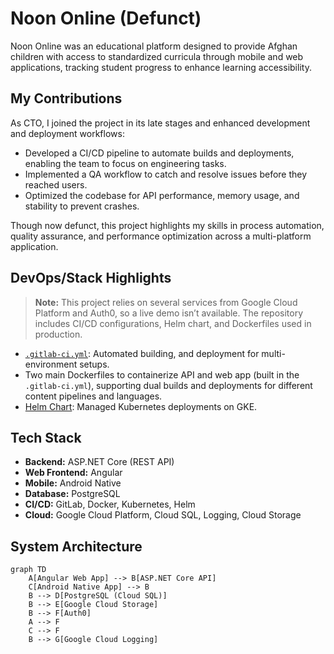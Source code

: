 # Noon Online (Defunct)

Noon Online was an educational platform designed to provide Afghan children with access to standardized curricula through mobile and web applications, tracking student progress to enhance learning accessibility.

## My Contributions

As CTO, I joined the project in its late stages and enhanced development and deployment workflows:

- Developed a CI/CD pipeline to automate builds and deployments, enabling the team to focus on engineering tasks.
- Implemented a QA workflow to catch and resolve issues before they reached users.
- Optimized the codebase for API performance, memory usage, and stability to prevent crashes.

Though now defunct, this project highlights my skills in process automation, quality assurance, and performance optimization across a multi-platform application.

## DevOps/Stack Highlights

> **Note:** This project relies on several services from Google Cloud Platform and Auth0, so a live demo isn’t available. The repository includes CI/CD configurations, Helm chart, and Dockerfiles used in production.

- [`.gitlab-ci.yml`](./.gitlab-ci.yml): Automated building, and deployment for multi-environment setups.
- Two main Dockerfiles to containerize API and web app (built in the `.gitlab-ci.yml`), supporting dual builds and deployments for different content pipelines and languages.
- [Helm Chart](./chart/Chart.yaml): Managed Kubernetes deployments on GKE.

## Tech Stack

- **Backend:** ASP.NET Core (REST API)
- **Web Frontend:** Angular
- **Mobile:** Android Native
- **Database:** PostgreSQL
- **CI/CD:** GitLab, Docker, Kubernetes, Helm
- **Cloud:** Google Cloud Platform, Cloud SQL, Logging, Cloud Storage

## System Architecture

```mermaid
graph TD
    A[Angular Web App] --> B[ASP.NET Core API]
    C[Android Native App] --> B
    B --> D[PostgreSQL (Cloud SQL)]
    B --> E[Google Cloud Storage]
    B --> F[Auth0]
    A --> F
    C --> F
    B --> G[Google Cloud Logging]
```

<!-- ## How to run the application in a Windows 10 or Ubuntu 18.04.04 LTS.

### Run angular applications

#### To a Run application on Windows

First, we required to install Nodejs which you can get from [here](https://nodejs.org/en/download/)

After installing node js we have to install angular with the command

```bash
npm install -g @angular/cli
```

After installing angular we have to go to the appropriate repo in order to run applications.

To run we need 2 commands :

```bash
npm install
ng serve -o (To run the application in a local environment)
ng build --prod (To make a build of the repo to deploy it on the server which process create build in dist folder)
```

#### To a Run application on Ubuntu

First, install Nodejs from below commands

```bash
sudo apt-get update
sudo apt-get install nodejs
sudo apt-get install npm
```

After the above command executed successfully now, it turns to install angular environment and you can install it following below commands :

```bash
npm install -g @angular/cli
```

After installing angular we have to go to the appropriate repo in order to run applications.

To run we need 2 commands:

```bash
npm install
ng serve -o (To run the application in a local environment)
ng build --prod (To make a build of the repo to deploy it on the server which process create build in dist folder)
```

### Run .Net core application

#### Run .Net core in Windows

Make sure that you've installed Visual Studio 2017 or above

Download and install .net core latest SDK from [here](https://dotnet.microsoft.com/download)

Download and install .net core runtime from [here](https://dotnet.microsoft.com/download)

After successful installation open project in visual studio

Right-click On Training24Admin > Build

Now after a successful build, you can run the project by click F5 or option provided in the toolbar

To publish code you can right-click on Traning24Admin > Publish, incase you need to deploy your application on the server

#### Run .Net core in Ubuntu

The first thing to do is to install the necessary repository. To do this, open a terminal window and issue the following commands:

```bash
wget -q https://packages.microsoft.com/config/ubuntu/18.04/packages-microsoft-prod.deb
sudo dpkg -i packages-microsoft-prod.deb
```

Once the repository has been added, there's a single dependency that must be installed. Do this with the following commands:

```bash
sudo add-apt-repository universe
sudo apt-get install apt-transport-https
```

Finally, install DotNet Core with these commands:

```bash
sudo apt-get update
sudo apt-get install dotnet-sdk-2.1 <replace with the latest version want to use>
```

Build all class libraries from the solution

```bash
dotnet build
```

Locate to the main folder and run application

```bash
dotnet run
```

To publish code in release mode using below command:

```bash
dotnet publish -c Release
```

### To run hosted applications (web apps) via docker image

[Here](https://www.whitehorses.nl/blog/running-angular-application-docker-dummies) you got the best explanation for running angular web app via docker image for angular apps.

[Here](https://docs.microsoft.com/en-us/dotnet/core/docker/build-container)
you got the explanation and tutorial to run .net core app via docker image.

### The full list of prerequisite infrastructure for the application and critical configuration guidelines for them.

#### For angular web apps

There’s no prerequisite infrastructure for the application

#### For .Net Core app

There’s no prerequisite infrastructure for the application

### The full list of system environment variables required to run the application in its target environment

| Enviroment Variable name     | Porpose                                                                                                     | Example Values                                                                                                                               |
| ---------------------------- | ----------------------------------------------------------------------------------------------------------- | -------------------------------------------------------------------------------------------------------------------------------------------- |
| `ASPNETCORE_ENVIRONMENT`     | this one is for hosting environment like development or production                                          | ex `Staging` or `Production`                                                                                                                 |
| `ASPNET_DB_CONNECTIONSTRING` | database connection string                                                                                  | ex `server=ServerDetails;user id=UserName;database=NameOfDB;SslMode=none;Convert Zero Datetime=true;Allow User Variables=true;CharSet=utf8;` |
| `MANAGEMENTURL_ENVIRONMENT`  | this one is for Auth0 management environment                                                                | ex `https://yourdomain.auth0.com/oauth/token`                                                                                                |
| `CLIENT_ID_ENVIRONMENT`      | this one is for Auth0 client id                                                                             | ex`Provide your auth0 client id`                                                                                                             |
| `CLIENT_SECRET_ENVIRONMENT`  | this one is for client secret                                                                               | ex `Provide your auth0 client secret key`                                                                                                    |
| `AUDIENCE_ENVIRONMENT`       | this one for Auth0 audience environment                                                                     | ex `https://yourdomain.auth0.com/api/v2/`                                                                                                    |
| `DOMAINNAME_ENVIRONMENT`     | this one is for domain name with Auth0                                                                      | ex `yourdomain.auth0.com`                                                                                                                    |
| `PRIMARY_DOMAIN`             | domain provider of email server                                                                             | ex `smtp.gmail.com`                                                                                                                          |
| `PRIMARY_PORT`               | email provider port                                                                                         | ex `587`                                                                                                                                     |
| `USERNAME_EMAIL`             | your support email account                                                                                  | ex `yourmail@mail.com`                                                                                                                       |
| `USERNAME_PASSWORD`          | support email account password                                                                              | ex `test@test`                                                                                                                               |
| `LANGUAGE`                   | use fa for dari and pa for pashto if null then it consider as English                                       | ex `fa`                                                                                                                                      |
| `URLS`                       | use for listing application on port that we specified you need to mention both http and https url           | ex `http://*:80;https://*:443`                                                                                                               |
| `CLIENT_ID`                  | this one is for angular app, optional because it's already set in above named with `CLIENT_ID_ENVIRONMENT`  | ex`Provide your auth0 client id`                                                                                                             |
| `AUTH_DOMAIN`                | this one is for angular app, optional because it's already set in above named with `DOMAINNAME_ENVIRONMENT` | ex `yourdomain.auth0.com`                                                                                                                    |
| `AUDIENCE`                   | this one is for angular app, optional because it's already set in above named with `AUDIENCE_ENVIRONMENT`   | ex `https://yourdomain.auth0.com/api/v2/`                                                                                                    |

### The full list of system environment variables required to successfully perform the CI/CD process for the application.

| Enviroment Variable name     | Porpose                                                                                                     | Example Values                                                                                                                               |
| ---------------------------- | ----------------------------------------------------------------------------------------------------------- | -------------------------------------------------------------------------------------------------------------------------------------------- |
| `ASPNETCORE_ENVIRONMENT`     | this one is for hosting environment like development or production                                          | ex `Staging` or `Production`                                                                                                                 |
| `ASPNET_DB_CONNECTIONSTRING` | database connection string                                                                                  | ex `server=ServerDetails;user id=UserName;database=NameOfDB;SslMode=none;Convert Zero Datetime=true;Allow User Variables=true;CharSet=utf8;` |
| `MANAGEMENTURL_ENVIRONMENT`  | this one is for Auth0 management environment                                                                | ex `https://yourdomain.auth0.com/oauth/token`                                                                                                |
| `CLIENT_ID_ENVIRONMENT`      | this one is for Auth0 client id                                                                             | ex`Provide your auth0 client id`                                                                                                             |
| `CLIENT_SECRET_ENVIRONMENT`  | this one is for client secret                                                                               | ex `Provide your auth0 client secret key`                                                                                                    |
| `AUDIENCE_ENVIRONMENT`       | this one for Auth0 audience environment                                                                     | ex `https://yourdomain.auth0.com/api/v2/`                                                                                                    |
| `DOMAINNAME_ENVIRONMENT`     | this one is for domain name with Auth0                                                                      | ex `yourdomain.auth0.com`                                                                                                                    |
| `PRIMARY_DOMAIN`             | domain provider of email server                                                                             | ex `smtp.gmail.com`                                                                                                                          |
| `PRIMARY_PORT`               | email provider port                                                                                         | ex `587`                                                                                                                                     |
| `USERNAME_EMAIL`             | your support email account                                                                                  | ex `yourmail@mail.com`                                                                                                                       |
| `USERNAME_PASSWORD`          | support email account password                                                                              | ex `test@test`                                                                                                                               |
| `LANGUAGE`                   | use fa for dari and pa for pashto if null then it consider as English                                       | ex `fa`                                                                                                                                      |
| `URLS`                       | use for listing application on port that we specified you need to mention both http and https url           | http://_:80;https://_:443                                                                                                                    |
| `CLIENT_ID`                  | this one is for angular app, optional because it's already set in above named with `CLIENT_ID_ENVIRONMENT`  | ex`Provide your auth0 client id`                                                                                                             |
| `AUTH_DOMAIN`                | this one is for angular app, optional because it's already set in above named with `DOMAINNAME_ENVIRONMENT` | ex `yourdomain.auth0.com`                                                                                                                    |
| `AUDIENCE`                   | this one is for angular app, optional because it's already set in above named with `AUDIENCE_ENVIRONMENT`   | ex `https://yourdomain.auth0.com/api/v2/`                                                                                                    |

### Android application configuration details and documentation

#### Run Build in Terminal

##### How to build app in production

Change Credential in strings.xml file (Replace these values) from below location of repo:

```
app>src>release>res>values>strings.xml
```

Values you need to replace in string.xml file like below :

1. Open string.xml file from location that provided above.
2. Put values in front of Varible name
3. Save file in same location
4. Proceed to build application in production by following below steps

| Variable                        | Purpose                                 | Example values                            |
| ------------------------------- | --------------------------------------- | ----------------------------------------- |
| `com_auth0_client_id `          | provide your auth0 id here              | ex `your auth0 id`                        |
| `com_auth0_domain`              | provide your auth0 domain here          | ex `yourdomain.auth0.com`                 |
| `com_auth0_audience`            | this one for Auth0 audience environment | ex `https://yourdomain.auth0.com/api/v2/` |
| `com_auth0_database_connection` | Use auth0 authencation type             | ex `Username-Password-Authentication`     |
| `com_auth0_scope`               | auth0 authentication scope              | ex `openid offline_access`                |
| `BASE_URL`                      | your api hosting url                    | ex `https://yourdoamin.com/api/v1/`       |
| `YOUR_API_KEY`                  | file encryption library api key         | ex `your api key`                         |

###### Steps needs to follow:

Step 1:

Set the ADB path in the environment variable
Need to set the android SDK path.

```
Ex.= "C:\Users\Lenovo\AppData\Local\Android\sdk\platform-tools"
```

Setup Android Environment Variables refer to this link [here](http://www.automationtestinghub.com/setup-android-environment-variables/)

Step 2:

Open a command prompt and redirect to projects root folder [Enter the command to project folder]

```
Ex. = cd  "C:\Users\Lenovo\Desktop\ noon android application"
```

Step 3:

Type **gradlew assemblerelease** command.

After entering this command wait a few moments then it will display a message BUILD SUCCESSFULLY.

Step 4:

Type **gradlew installrelease** command.

This step is defined to install an APK in a device/emulator which is connected to the system via USB.

**Note: Must be connected to a device with a system via USB.**

##### How to build app in staging

Change Credential in strings.xml file (Replace these values) from below location of repo:

```
app>src>staging>res>values>strings.xml
```

Values you need to replace in string.xml file like below :

1. Open string.xml file from location that provided above.
2. Put values in front of Varible name
3. Save file in same location
4. Proceed to build application in production by following below steps

| Variable                        | Purpose                                 | Example values                            |
| ------------------------------- | --------------------------------------- | ----------------------------------------- |
| `com_auth0_client_id `          | provide your auth0 id here              | ex `your auth0 id`                        |
| `com_auth0_domain`              | provide your auth0 domain here          | ex `yourdomain.auth0.com`                 |
| `com_auth0_audience`            | this one for Auth0 audience environment | ex `https://yourdomain.auth0.com/api/v2/` |
| `com_auth0_database_connection` | Use auth0 authencation type             | ex `Username-Password-Authentication`     |
| `com_auth0_scope`               | auth0 authentication scope              | ex `openid offline_access`                |
| `BASE_URL`                      | your api hosting url                    | ex `https://yourdoamin.com/api/v1/`       |
| `YOUR_API_KEY`                  | file encryption library api key         | ex `your api key`                         |

Step 1:

Set the ADB path in the environment variable
Need to set the android SDK path.

```
Ex. = "C:\Users\Lenovo\AppData\Local\Android\sdk\platform-tools "
```

Step 2:

Open a command prompt and redirect to projects root folder [Enter command project folder]

```
Ex. = cd  "C:\Users\Lenovo\Desktop\ noon android application"
```

Step 3 :

Type **gradlew assemblestaging** command.

After entering this command wait a few moments then it will display a message BUILD SUCCESSFULLY.

Step 4:

Type **gradlew installstaging** command.

This step is defined to install an APK in a device/emulator which is connected to the system via USB.

**Note : Must be connected to a device with a system via USB.**

### Generate Signed APK using Commands

Step 1:

What is keystore ?

As a security measure, Android requires that apps be signed in order to be installed. Signing an app first requires creating keystores. A keystore is a storage mechanism for security certificates. A public key certificate is used to sign an APK before deployment to services like the Google Play Store. Signing the APK in this fashion allows Google to provide a high level of certainty that future updates to your APK of the same app come from you and not some malicious third party.

Type below command in terminal

```bash
jarsigner -keystore YOUR_KEYSTORE_PATH -storepass YOUR_KEYSTORE_PASSWORD app/build/outputs/apk/release/app-release-signed.apk YOUR_KEY_ALIAS
```

`YOUR_KEYSTORE_PATH` - path for keystore file that you created.

`YOUR_KEYSTORE_PASSWORD` - password for keystore file, this will be set during genration of keystore file. after we need to use same password everytime to sign application using keystore.

Step 2:

Zipaligning the apk

What is ziplingn?

zipalign is an archive alignment tool that provides important optimization to Android application (APK) files. The purpose is to ensure that all uncompressed data starts with a particular alignment relative to the start of the file. Specifically, it causes all uncompressed data within the APK, such as images or raw files, to be aligned on 4-byte boundaries. This allows all portions to be accessed directly with mmap() even if they contain binary data with alignment restrictions. The benefit is a reduction in the amount of RAM consumed when running the application.

This tool should always be used to align your APK file before distributing it to end-users. The Android build tools can handle this for you. Android Studio automatically aligns your APK.

Type below command in terminal :

```bash
your_android-sdk_path/android-sdk/build-tools/your_build_tools_version/zipalign -v 4 app/build/outputs/apk/release/app-release-signed.apk release.apk
```

**Note : Please refer below links in case of genration of keystore and setup too:**

https://stackoverflow.com/questions/50705658/how-to-sign-an-apk-through-command-line

https://developer.android.com/studio/build/building-cmdline#sign_cmdline

### For replace SSL certs in application

The SSL Certificate require to verify BASE_URL for api endpoints.

You can use SSL certificate that is used in your api server, download .crt file from your certificate provider and put in application with below location to inject and use verify api endpoints.

From below location, you can change SSL certs, please make sure while replacing keep naming convention same to avoid error and build fails :

```
AndroidApp>app>src>main>res>raw>noonssl.crt
```

### For google-services.json file in the application

goole-services.json file used for pushnotification and google service like firebase. interage in application.

google-services.json file contains all require information about project and credentails information in it that is used in application while using any of google service.

From below step you can find and download google-service.json file :

1. Signin in to [Firebase](https://console.firebase.google.com/u/0/)
2. Click on project if already exist
3. Click Setting Icon, then select Project settings.
4. In the Your apps card, select the platform for the app you want created.
5. Click google-services.json, then add it to your app.

From below location you can find the google-services.json file and you can change or replace if needed :

```
AndroidApp>app>google-services.json
``` -->
